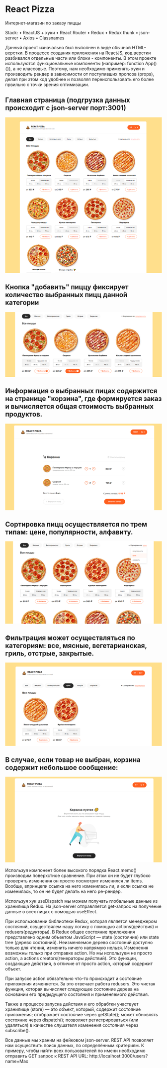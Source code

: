 # React Pizza
Интернет-магазин по заказу пиццы

Stack: • ReactJS + хуки • React Router • Redux • Redux thunk • json-server • Axios • Classnames

Данный проект изначально был выполнен в виде обычной HTML-верстки. В процессе создания приложения на ReactJS, код верстки разбивался отдельные части или блоки - компоненты. В этом проекте используются функциональные компоненты (например: function App(){}), а не классовые. Поэтому, нам необходимо применять хуки и производить рендер в зависимости от поступивших пропсов (props), делая при этом код удобнее и позволяя переиспользовать его более првильно с точки зрения оптимизации.

## Главная страница (подгрузка данных происходит с json-server порт:3001)
![Главая страница](https://github.com/ElHilarion/react-pizza/blob/main/главная.png)

## Кнопка "добавить" пиццу фиксирует количество выбранных пицц данной категории
![Главая страница](https://github.com/ElHilarion/react-pizza/blob/main/добавление%20пиц.png)

## Информация о выбранных пицах содержится на странице "корзина", где формируется заказ и вычисляется общая стоимость выбранных продуктов. 
![Главая страница](https://github.com/ElHilarion/react-pizza/blob/main/корзина%20с%20пицами.png)

## Сортировка пицц осуществляется по трем типам: цене, популярности, алфавиту. 
![Главая страница](https://github.com/ElHilarion/react-pizza/blob/main/сортировка%20по%20цене.png)

## Фильтрация может осуществляться по категориям: все, мясные, вегетарианская, гриль, отстрые, закрытые.
![Главая страница](https://github.com/ElHilarion/react-pizza/blob/main/фильтрация%20по%20категорям.png)

## В случае, если товар не выбран, корзина содержит небольшое сообщение:
![Главая страница](https://github.com/ElHilarion/react-pizza/blob/main/корзина%20пуста.png)

Используя компонент более высокого порядка React.memo() производим поверхстное сравнение. При этом он не будет глубоко проверять изменения
он просто посмотрит изменился ли items. Вообще, впринцепи ссылка на него изменилась ли, и если ссылка не изменилась, то он не будет делать на него ре-рендер.

Используя хук useDispatch мы можем получать глобальные данные из хранилища Redux.
На json-server отправляется get-запрос на получение данные о всех пицах с помощью useEffect.

При использовании библиотеки Redux, которая является менеджером состояний, осуществялем нашу логику с помощью actions(действия) и redusers(редукторы).
В Redux общее состояние приложения представлено одним объектом JavaScript — state (состояние) или state tree (дерево состояний). Неизменяемое дерево состояний доступно только для чтения, изменить ничего напрямую нельзя. Изменения возможны только при отправке action.
Но мы используем не просто action, а actions creators(генераторы действий). Это функции, создающие действия, в отличие от просто action, который содержит объект.

При запуске action обязательно что-то происходит и состояние приложения изменяется. За это отвечает работа redusers. Это чистая функция, которая вычисляет следующее состояние дерева на основании его предыдущего состояния и применяемого действия.

Также в процессе запуска действия и его обрабтки участвует хранилище (store) — это объект, который, содержит состояние приложения; отображает состояние через getState(); может обновлять состояние через dispatch(); позволяет регистрироваться (или удаляться) в качестве слушателя изменения состояния через subscribe().

Все данные мы храним на фейковом json-server. REST API позволяет нам осуществить поиск данных, по определённым критериям. К примеру, чтобы найти всех пользователей по имени необходимо отправить GET запрос к REST API URL: http://localhost:3000/users?name=Max
